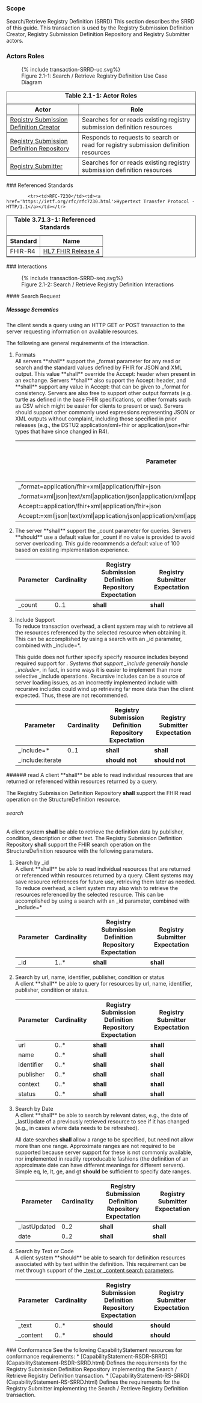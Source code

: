 ### Scope
Search/Retrieve Registry Definition (SRRD) 
This section describes the SRRD of this guide. This transaction is used by the Registry Submission Definition Creator, Registry Submission Definition Repository and Registry Submitter actors.


### Actors Roles
<figure>
{% include transaction-SRRD-uc.svg%}
<figcaption>Figure 2.1-1: Search / Retrieve Registry Definition Use Case Diagram </figcaption>
</figure>
<table border='1' borderspacing='0'>
<caption><b>Table 2.1-1: Actor Roles</b></caption>
<thead><tr><th>Actor</th><th>Role</th></tr></thead>
<tbody><tr><td><a href="actors.html#registry-submission-definition-creator">Registry Submission Definition Creator</a></td>
<td>Searches for or reads existing registry submission definition resources
</td>
</tr>
        <tr><td><a href="actors.html#registry-submission-definition-repository">Registry Submission Definition Repository</a></td>
<td>Responds to requests to search or read for registry submission definition resources
</td>
</tr>
        <tr><td><a href="actors.html#registry-submitter">Registry Submitter</a></td>
<td>Searches for or reads existing registry submission definition resources
</td>
</tr>
        
</tbody>
</table>
### Referenced Standards
<table border='1' borderspacing='0'>
<caption><b>Table 3.71.3-1: Referenced Standards</b></caption>
<thead><tr><th>Standard</th><th>Name</th></tr></thead>
<tbody>
            <tr><td>FHIR-R4</td><td><a href='http://www.hl7.org/FHIR/R4'>HL7 FHIR Release 4</a></td></tr>
        
            <tr><td>RFC-7230</td><td><a href='https://ietf.org/rfc/rfc7230.html'>Hypertext Transfer Protocol - HTTP/1.1</a></td></tr>
        
</tbody>
</table>
### Interactions
        
<figure>
{% include transaction-SRRD-seq.svg%}
<figcaption>Figure 2.1-2: Search / Retrieve Registry Definition Interactions </figcaption>
</figure>
#### Search Request


##### Message Semantics
The client sends a query using an HTTP GET or POST transaction to
the server requesting information on available resources.

The following are general requirements of the interaction.
<ol>
<li>
Formats
<div>
All servers **shall** support the _format parameter for any read or search and the standard values
defined by FHIR for JSON and XML output. This value **shall** override the Accept: header when present in an exchange.
Servers **shall** also support the Accept: header, and **shall** support any value in Accept: that can be given to _format
for consistency. Servers are also free to support other output formats (e.g. turtle as defined in the base FHIR
specifications, or other formats such as CSV which might be easier for clients to present or use). Servers
should support other commonly used expressions representing JSON or XML outputs without complaint, including
those specified in prior releases (e.g., the DSTU2 application/xml+fhir or application/json+fhir types that
have since changed in R4).

</div>

<table class='grid'>
<thead><tr>
<th>Parameter</th><th>Cardinality</th><th>
Registry Submission Definition Repository Expectation</th><th>
Registry Submitter Expectation</th>
</tr></thead>
<tbody>

<tr>
<td>
_format=application/fhir+xml|application/fhir+json
</td>
<td>
0..1
</td>
<td>
<b>shall</b>
</td>
<td>
<b>shall</b>
</td>
</tr>

<tr>
<td>
_format=xml|json|text/xml|application/json|application/xml|application/xml+fhir|application/json+fhir
</td>
<td>
0..1
</td>
<td>
<b>should</b>
</td>
<td>
<b>should not</b>
</td>
</tr>

<tr>
<td>
Accept:=application/fhir+xml|application/fhir+json
</td>
<td>
0..1
</td>
<td>
<b>shall</b>
</td>
<td>
<b>shall</b>
</td>
</tr>

<tr>
<td>
Accept:=xml|json|text/xml|application/json|application/xml|application/xml+fhir|application/json+fhir
</td>
<td>
0..1
</td>
<td>
<b>should</b>
</td>
<td>
<b>should not</b>
</td>
</tr>
</tbody>
</table>
        
</li>
<li>
<div>
The server **shall** support the _count parameter for queries. Servers **should** use a default
value for _count if no value is provided to avoid server overloading. This guide recommends a default value of 100 based on
existing implementation experience.

</div>

<table class='grid'>
<thead><tr>
<th>Parameter</th><th>Cardinality</th><th>
Registry Submission Definition Repository Expectation</th><th>
Registry Submitter Expectation</th>
</tr></thead>
<tbody>

<tr>
<td>
_count
</td>
<td>
0..1
</td>
<td>
<b>shall</b>
</td>
<td>
<b>shall</b>
</td>
</tr>
</tbody>
</table>
        
</li>
<li>
Include Support
<div>
To reduce transaction overhead, a client system may wish to retrieve all the resources referenced by the
selected resource when obtaining it. This can be accomplished by using a search with an _id parameter, combined with
_include=*.

This guide does not further specify specify resource includes beyond required support for *.
Systems that support _include generally handle _include=*, in fact, in some ways it is easier to implement
than more selective _include operations. Recursive includes can be a source of server loading issues, as
an incorrectly implemented include with recursive includes could wind up retrieving far more data than
the client expected. Thus, these are not recommended.

</div>

<table class='grid'>
<thead><tr>
<th>Parameter</th><th>Cardinality</th><th>
Registry Submission Definition Repository Expectation</th><th>
Registry Submitter Expectation</th>
</tr></thead>
<tbody>

<tr>
<td>
_include=*
</td>
<td>
0..1
</td>
<td>
<b>shall</b>
</td>
<td>
<b>shall</b>
</td>
</tr>

<tr>
<td>
_include:iterate
</td>
<td>

</td>
<td>
<b>should not</b>
</td>
<td>
<b>should not</b>
</td>
</tr>
</tbody>
</table>
        
</li>
</ol>
###### read
A client **shall** be able to read individual resources that are returned or referenced within resources
returned by a query.

The Registry Submission Definition Repository <b>shall</b> support the FHIR read operation on  the StructureDefinition resource.
###### search
A client system **shall** be able to retrieve the definition data by publisher, condition, description or
other text.
The Registry Submission Definition Repository <b>shall</b> support the FHIR search operation on  the StructureDefinition resource with the following parameters.
<ol>
<li>
Search by _id
<div>
A client **shall** be able to read individual resources that are returned or referenced within resources
returned by a query. Client systems may save resource references for future use, retrieving them later as
needed. To reduce overhead, a client system may also wish to retrieve the resources referenced by the
selected resource. This can be accomplished by using a search with an _id parameter, combined with _include=*

</div>

<table class='grid'>
<thead><tr>
<th>Parameter</th><th>Cardinality</th><th>
Registry Submission Definition Repository Expectation</th><th>
Registry Submitter Expectation</th>
</tr></thead>
<tbody>

<tr>
<td>
_id
</td>
<td>
1..*
</td>
<td>
<b>shall</b>
</td>
<td>
<b>shall</b>
</td>
</tr>
</tbody>
</table>
        
</li>
<li>
Search by url, name, identifier, publisher, condition or status
<div>
A client **shall** be able to query for resources by url, name, identifier, publisher, condition or status.

</div>

<table class='grid'>
<thead><tr>
<th>Parameter</th><th>Cardinality</th><th>
Registry Submission Definition Repository Expectation</th><th>
Registry Submitter Expectation</th>
</tr></thead>
<tbody>

<tr>
<td>
url
</td>
<td>
0..*
</td>
<td>
<b>shall</b>
</td>
<td>
<b>shall</b>
</td>
</tr>

<tr>
<td>
name
</td>
<td>
0..*
</td>
<td>
<b>shall</b>
</td>
<td>
<b>shall</b>
</td>
</tr>

<tr>
<td>
identifier
</td>
<td>
0..*
</td>
<td>
<b>shall</b>
</td>
<td>
<b>shall</b>
</td>
</tr>

<tr>
<td>
publisher
</td>
<td>
0..*
</td>
<td>
<b>shall</b>
</td>
<td>
<b>shall</b>
</td>
</tr>

<tr>
<td>
context
</td>
<td>
0..*
</td>
<td>
<b>shall</b>
</td>
<td>
<b>shall</b>
</td>
</tr>

<tr>
<td>
status
</td>
<td>
0..*
</td>
<td>
<b>shall</b>
</td>
<td>
<b>shall</b>
</td>
</tr>
</tbody>
</table>
        
</li>
<li>
Search by Date
<div>
A client **shall** be able to search by relevant dates,
e.g., the date of _lastUpdate of a previously retrieved resource to see if it has changed (e.g., in cases
where data needs to be refreshed).

All date searches **shall** allow a range to be specified, but need not allow more than one range. Approximate
ranges are not required
to be supported because server support for these is not commonly available, nor implemented in readily reproducable
fashions (the definition of an approximate date can have different meanings for different servers). Simple eq, le, lt,
ge, and gt **should** be sufficient to specify date ranges.

</div>

<table class='grid'>
<thead><tr>
<th>Parameter</th><th>Cardinality</th><th>
Registry Submission Definition Repository Expectation</th><th>
Registry Submitter Expectation</th>
</tr></thead>
<tbody>

<tr>
<td>
_lastUpdated
</td>
<td>
0..2
</td>
<td>
<b>shall</b>
</td>
<td>
<b>shall</b>
</td>
</tr>

<tr>
<td>
date
</td>
<td>
0..2
</td>
<td>
<b>shall</b>
</td>
<td>
<b>shall</b>
</td>
</tr>
</tbody>
</table>
        
</li>
<li>
Search by Text or Code
<div>
A client system **should** be able to search for definition resources
associated with by text within the definition. This requirement can be met through support of the
<a href='http://hl7.org/fhir/search.html#text'>_text or _content search parameters</a>.

</div>

<table class='grid'>
<thead><tr>
<th>Parameter</th><th>Cardinality</th><th>
Registry Submission Definition Repository Expectation</th><th>
Registry Submitter Expectation</th>
</tr></thead>
<tbody>

<tr>
<td>
_text
</td>
<td>
0..*
</td>
<td>
<b>should</b>
</td>
<td>
<b>should</b>
</td>
</tr>

<tr>
<td>
_content
</td>
<td>
0..*
</td>
<td>
<b>should</b>
</td>
<td>
<b>should</b>
</td>
</tr>
</tbody>
</table>
        
</li>
</ol>
### Conformance
See the following CapabilityStatement resources for conformance requirements:
* [CapabilityStatement-RSDR-SRRD](CapabilityStatement-RSDR-SRRD.html) Defines the requirements for the Registry Submission Definition Repository implementing the Search / Retrieve Registry Definition transaction.
* [CapabilityStatement-RS-SRRD](CapabilityStatement-RS-SRRD.html) Defines the requirements for the Registry Submitter implementing the Search / Retrieve Registry Definition transaction.